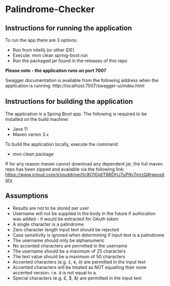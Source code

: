# Palindrome-Checker

## Instructions for running the application
To run the app there are 3 options:
- Run from intellij (or other IDE)
- Execute: mvn clean spring-boot:run
- Run the packaged jar found in the releases of this repo

**Please note - the application runs on port 7007**

Swagger documentation is available from the following address when the application is running: http://localhost:7007/swagger-ui/index.html

## Instructions for building the application
The application is a Spring Boot app. The following is required to be installed on the build machine:
- Java 11
- Maven verion 3.x

To build the application locally, execute the command:
- mvn clean package

If for any reason maven cannot download any dependent jar, the full maven repo has been zipped and available via the following link: 
https://www.icloud.com/iclouddrive/0c8O1GidiT8BDHJ7uP9v7mrzQ#repository

## Assumptions
- Results are not to be stored per user
- Username will not be supplied in the body in the future if authication was added - it would be extracted for OAuth token
- A single character is a palindrome
- Zero character length input text should be rejected 
- Case sensitivity is ignored when determining if input text is a palindrome
- The username should only be alphanumeric
- No accented characters are permitted in the username
- The username should be a maximum of 25 characters
- The text value should be a maximum of 50 characters
- Accented characters (e.g. ć, é, ö) are permitted in the input text
- Accented characters will be treated as NOT equalling their none accented version. i.e. á is not equal to a.
- Special characters (e.g. £, $, &) are permitted in the input text
